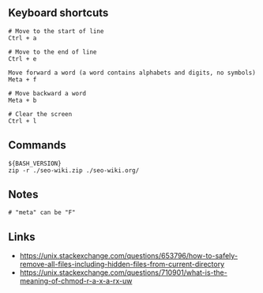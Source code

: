 ## Keyboard shortcuts

    # Move to the start of line
    Ctrl + a
    
    # Move to the end of line
    Ctrl + e
    
    Move forward a word (a word contains alphabets and digits, no symbols)
    Meta + f
    
    # Move backward a word
    Meta + b
    
    # Clear the screen
    Ctrl + l

## Commands

    ${BASH_VERSION}
    zip -r ./seo-wiki.zip ./seo-wiki.org/

## Notes

    # "meta" can be "F"

## Links

* https://unix.stackexchange.com/questions/653796/how-to-safely-remove-all-files-including-hidden-files-from-current-directory
* https://unix.stackexchange.com/questions/710901/what-is-the-meaning-of-chmod-r-a-x-a-rx-uw
